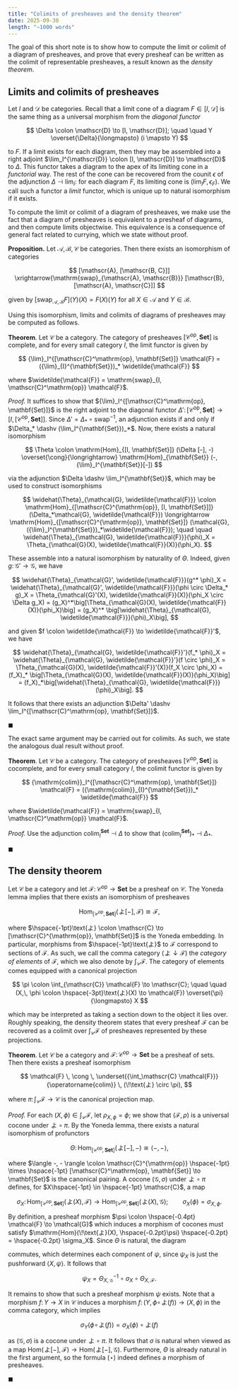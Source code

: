 ```yaml
---
title: "Colimits of presheaves and the density theorem"
date: 2025-09-30
length: "∼1000 words"
---
```


The goal of this short note is to show how to compute the limit or colimit of a diagram of presheaves, and prove that every presheaf can be written as the colimit of representable<!--more--> presheaves, a result known as the _density theorem_.

## Limits and colimits of presheaves

Let $I$ and $\mathscr{D}$ be categories. Recall that a limit cone of a diagram $F \in [I, \mathscr{D}]$ is the same thing as a universal morphism from the _diagonal functor_

$$
\Delta \colon \mathscr{D} \to [I, \mathscr{D}]; \quad \quad Y \overset{\Delta}{\longmapsto} (i \mapsto Y)
$$

to $F$. If a limit exists for each diagram, then they may be assembled into a right adjoint $\lim_I^{\mathscr{D}} \colon [I, \mathscr{D}] \to \mathscr{D}$ to $\Delta$. This functor takes a diagram to the apex of its limiting cone in a _functorial_ way. The rest of the cone can be recovered from the counit $\epsilon$ of the adjunction $\Delta \dashv \lim_I$: for each diagram $F$, its limiting cone is $(\lim_I F, \epsilon_F)$. We call such a functor a _limit_ functor, which is unique up to natural isomorphism if it exists.

To compute the limit or colimit of a diagram of presheaves, we make use the fact that a diagram of presheaves is equivalent to a presheaf of diagrams, and then compute limits objectwise. This equivalence is a consequence of general fact related to currying, which we state without proof.

<div class="border border-black pt-4 pl-4 pr-4 pb-4 mb-4">

**Proposition.** Let $\mathscr{A}, \mathscr{B}, \,\mathscr{C}$ be categories. Then there exists an isomorphism of categories

$$
[\mathscr{A}, [\mathscr{B, C}]] \xrightarrow{\mathrm{swap}_{\mathscr{A}, \mathscr{B}}} [\mathscr{B}, [\mathscr{A}, \mathscr{C}]]
$$

given by $[\mathrm{swap}_{\mathscr{A}, \mathscr{B}} F](Y)(X) = F(X)(Y)$ for all $X \in \mathscr{A}$ and $Y \in \mathscr{B}$.

</div>

Using this isomorphism, limits and colimits of diagrams of presheaves may be computed as follows.

<div class="border border-black pt-4 pl-4 pr-4 pb-4 mb-8">

**Theorem**. Let $\mathscr{C}$ be a category. The category of presheaves $[\mathscr{C}^{\mathrm{op}}, \mathbf{Set}]$ is complete, and for every small category $I$, the limit functor is given by

$$
{\lim}_I^{[\mathscr{C}^\mathrm{op}, \mathbf{Set}]} \mathcal{F} = ({\lim}_{I}^{\mathbf{Set}})_* \widetilde{\mathcal{F}}
$$

where $\widetilde{\mathcal{F}} = \mathrm{swap}_{I, \mathscr{C}^\mathrm{op}} \mathcal{F}$.

</div>

_Proof._ It suffices to show that ${\lim}_I^{[\mathscr{C}^\mathrm{op}, \mathbf{Set}]}$ is the right adjoint to the diagonal functor $\Delta' \colon [\mathscr{C}^\mathrm{op}, \mathbf{Set}] \to [I, [\mathscr{C}^\mathrm{op}, \mathbf{Set}]]$. Since $\Delta' = \Delta_* \circ \mathrm{swap}^{-1}$, an adjunction exists if and only if $\Delta_* \dashv (\lim_I^{\mathbf{Set}})_*$. Now, there exists a natural isomorphism

$$
\Theta \colon \mathrm{Hom}_{[I, \mathbf{Set}]} (\Delta [-], -) \overset{\cong}{\longrightarrow} \mathrm{Hom}_{\mathbf{Set}} (-, {\lim}_I^{\mathbf{Set}}[-])
$$

via the adjunction $\Delta \dashv \lim_I^{\mathbf{Set}}$, which may be used to construct isomorphisms

$$
\widehat{\Theta}_{\mathcal{G}, \widetilde{\mathcal{F}}} \colon \mathrm{Hom}_{[\mathscr{C}^{\mathrm{op}}, [I, \mathbf{Set}]]} (\Delta_*\mathcal{G}, \widetilde{\mathcal{F}}) \longrightarrow \mathrm{Hom}_{[\mathscr{C}^{\mathrm{op}}, \mathbf{Set}]} (\mathcal{G}, ({\lim}_I^{\mathbf{Set}})_*\widetilde{\mathcal{F}}); \quad \quad \widehat{\Theta}_{\mathcal{G}, \widetilde{\mathcal{F}}}(\phi)_X = \Theta_{\mathcal{G}(X), \widetilde{\mathcal{F}}(X)}(\phi_X).
$$

These assemble into a natural isomorphism by naturality of $\Theta$. Indeed, given $g \colon \mathcal{G}' \to \mathcal{G}$, we have

$$
\widehat{\Theta}_{\mathcal{G}', \widetilde{\mathcal{F}}}(g^* \phi)_X = \widehat{\Theta}_{\mathcal{G}', \widetilde{\mathcal{F}}}(\phi \circ \Delta_* g)_X = \Theta_{\mathcal{G}'(X), \widetilde{\mathcal{F}}(X)}(\phi_X \circ \Delta g_X) = (g_X)^*\big[\Theta_{\mathcal{G}(X), \widetilde{\mathcal{F}}(X)}(\phi_X)\big] = (g_X)^* \big[\widehat{\Theta}_{\mathcal{G}, \widetilde{\mathcal{F}}}(\phi)_X\big],
$$

and given $f \colon \widetilde{\mathcal{F}} \to \widetilde{\mathcal{F}}'$, we have

$$
\widehat{\Theta}_{\mathcal{G}, \widetilde{\mathcal{F}}'}(f_* \phi)_X = \widehat{\Theta}_{\mathcal{G}, \widetilde{\mathcal{F}}'}(f \circ \phi)_X = \Theta_{\mathcal{G}(X), \widetilde{\mathcal{F}}'(X)}(f_X \circ \phi_X) = (f_X)_* \big[\Theta_{\mathcal{G}(X), \widetilde{\mathcal{F}}(X)}(\phi_X)\big] = (f_X)_*\big[\widehat{\Theta}_{\mathcal{G}, \widetilde{\mathcal{F}}}(\phi)_X\big].
$$

It follows that there exists an adjunction $\Delta' \dashv \lim_I^{[\mathscr{C}^\mathrm{op}, \mathbf{Set}]}$.

<div class="w-full flex mt-[-20px] mb-[25px] justify-end">

$\blacksquare$

</div>

The exact same argument may be carried out for colimits. As such, we state the analogous dual result without proof.

<div class="border border-black pt-4 pl-4 pr-4 pb-4 mb-8">

**Theorem**. Let $\mathscr{C}$ be a category. The category of presheaves $[\mathscr{C}^{\mathrm{op}}, \mathbf{Set}]$ is cocomplete, and for every small category $I$, the colimit functor is given by

$$
{\mathrm{colim}}_I^{[\mathscr{C}^\mathrm{op}, \mathbf{Set}]} \mathcal{F} = ({\mathrm{colim}}_{I}^{\mathbf{Set}})_* \widetilde{\mathcal{F}}
$$

where $\widetilde{\mathcal{F}} = \mathrm{swap}_{I, \mathscr{C}^\mathrm{op}} \mathcal{F}$.

</div>

_Proof._ Use the adjunction ${\mathrm{colim}}_{I}^{\mathbf{Set}} \dashv \Delta$ to show that $({\mathrm{colim}}_{I}^{\mathbf{Set}})_* \dashv \Delta_*$.

<div class="w-full flex mt-[-20px] mb-[25px] justify-end">
 
$\blacksquare$

</div>

## The density theorem

Let $\mathscr{C}$ be a category and let $\mathcal{F} \colon \mathscr{C}^\mathrm{op} \to \mathbf{Set}$ be a presheaf on $\mathscr{C}$. The Yoneda lemma implies that there exists an isomorphism of presheaves

$$
\mathrm{Hom}_{[\mathscr{C}^{\mathrm{op}}, \mathbf{Set}]}(\!\text{よ}[-], \mathcal{F}) \cong \mathcal{F},
$$

where $\hspace{-1pt}\text{よ} \colon \mathscr{C} \to [\mathscr{C}^{\mathrm{op}}, \mathbf{Set}]$ is the Yoneda embedding. In particular, morphisms from $\hspace{-1pt}\text{よ}$ to $\mathcal{F}$ correspond to sections of $\mathcal{F}$. As such, we call the comma category $(\!\text{よ} \downarrow \mathcal{F})$ the _category of elements_ of $\mathcal{F}$, which we also denote by $\int_{\mathscr{C}} \mathcal{F}$. The category of elements comes equipped with a canonical projection

$$
\pi \colon \int_{\mathscr{C}} \mathcal{F} \to \mathscr{C}; \quad \quad (X,\, \phi \colon \hspace{-3pt}\text{よ}(X) \to \mathcal{F}) \overset{\pi}{\longmapsto} X
$$

which may be interpreted as taking a section down to the object it lies over. Roughly speaking, the density theorem states that every presheaf $\mathcal{F}$ can be recovered as a colimit over $\int_{\mathscr{C}} \mathcal{F}$ of presheaves represented by these projections.

<div class="border border-black pt-4 pl-4 pr-4 pb-4 mb-8">

**Theorem**. Let $\mathscr{C}$ be a category and $\mathcal{F} \colon \mathscr{C}^{\mathrm{op}} \to \mathbf{Set}$ be a presheaf of sets. Then there exists a presheaf isomorphism

$$
\mathcal{F} \, \cong \,  \underset{{\int_\mathscr{C} \mathcal{F}}}{\operatorname{colim}} \, (\!\text{よ} \circ \pi),
$$

where $\pi \colon \!\int_\mathscr{C} \mathcal{F} \to \mathscr{C}$ is the canonical projection map.

</div>

_Proof._ For each $(X, \phi) \in \int_{\mathscr{C}} \mathcal{F}$, let $\rho_{X, \phi} = \phi$; we show that $(\mathcal{F}, \rho)$ is a universal cocone under $\!\text{よ} \circ \pi$. By the Yoneda lemma, there exists a natural isomorphism of profunctors

$$
\Theta \colon \mathrm{Hom}_{[\mathscr{C}^{\mathrm{op}}, \mathbf{Set}]}(\!\text{よ}[-], -) \cong \langle -, - \rangle,
$$

where $\langle -, - \rangle \colon \mathscr{C}^{\mathrm{op}} \hspace{-1pt} \times \hspace{-1pt} [\mathscr{C}^\mathrm{op}, \mathbf{Set}] \to \mathbf{Set}$ is the canonical pairing. A cocone $(\mathcal{G}, \sigma)$ under $\!\text{よ} \circ \pi$ defines, for $X\hspace{-1pt} \in \hspace{-1pt} \mathscr{C}$, a map

$$
\sigma_X \colon \mathrm{Hom}_{[\mathscr{C}^{\mathrm{op}}, \mathbf{Set}]}(\!\text{よ}(X), \mathcal{F}) \to \mathrm{Hom}_{[\mathscr{C}^{\mathrm{op}}, \mathbf{Set}]}(\!\text{よ}(X), \mathcal{G}); \quad \quad \sigma_X(\phi) = \sigma_{X, \phi}.
$$

By definition, a presheaf morphism $\psi \colon \hspace{-0.4pt} \mathcal{F} \to \mathcal{G}$ which induces a morphism of cocones must satisfy $\mathrm{Hom}(\!\text{よ}(X), \hspace{-0.2pt}\psi) \hspace{-0.2pt} = \hspace{-0.2pt} \sigma_X$. Since $\Theta$ is natural, the diagram

<div>
<tikz path="density-square" mobile="1" desktop="1.5"></tikz>
</div>

commutes, which determines each component of $\psi$, since $\psi_X$ is just the pushforward $\langle X, \psi \rangle$. It follows that

$$
\begin{equation*}
\psi_X = \Theta_{X, \mathcal{G}}^{-1} \circ \sigma_X \circ \Theta_{X, \mathcal{F}}. \tag{$\star$}
\end{equation*}
$$

It remains to show that such a presheaf morphism $\psi$ exists. Note that a morphism $f \colon Y \to X$ in $\mathscr{C}$ induces a morphism $f \colon (Y, \phi \circ \!\text{よ}(f)) \to (X, \phi)$ in the comma category, which implies

$$
\sigma_{Y}(\phi \circ \!\text{よ}(f)) = \sigma_{X}(\phi) \circ \text{よ}(f)
$$

as $(\mathcal{G}, \sigma)$ is a cocone under $\!\text{よ} \circ \pi$. It follows that $\sigma$ is natural when viewed as a map $\mathrm{Hom}(\!\text{よ}[-], \mathcal{F}) \to \mathrm{Hom}(\!\text{よ}[-], \mathcal{G})$. Furthermore, $\Theta$ is already natural in the first argument, so the formula $(\star)$ indeed defines a morphism of presheaves.

<div class="w-full flex mt-[-20px] mb-[25px] justify-end">

$\blacksquare$

</div>
